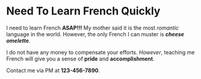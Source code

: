 # Need To Learn French Quickly

I need to learn French **ASAP!!!** My mother said it is the most _romantic_ language in the world. However, the only French I can muster is **_cheese omelette_**.

I do not have any money to compensate your efforts. _However_, teaching me French will give you a sense of **pride** and **accomplishment**.

Contact me via PM at **123-456-7890**. 